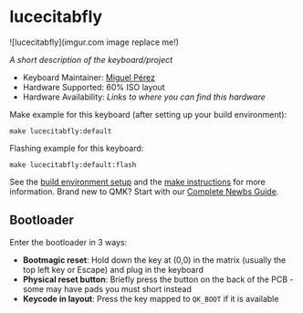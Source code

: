 # lucecitabfly

![lucecitabfly](imgur.com image replace me!)

*A short description of the keyboard/project*

* Keyboard Maintainer: [Miguel Pérez](https://github.com/NadieNiemand)
* Hardware Supported: 60% ISO layout
* Hardware Availability: *Links to where you can find this hardware*

Make example for this keyboard (after setting up your build environment):

    make lucecitabfly:default

Flashing example for this keyboard:

    make lucecitabfly:default:flash

See the [build environment setup](https://docs.qmk.fm/#/getting_started_build_tools) and the [make instructions](https://docs.qmk.fm/#/getting_started_make_guide) for more information. Brand new to QMK? Start with our [Complete Newbs Guide](https://docs.qmk.fm/#/newbs).

## Bootloader

Enter the bootloader in 3 ways:

* **Bootmagic reset**: Hold down the key at (0,0) in the matrix (usually the top left key or Escape) and plug in the keyboard
* **Physical reset button**: Briefly press the button on the back of the PCB - some may have pads you must short instead
* **Keycode in layout**: Press the key mapped to `QK_BOOT` if it is available

